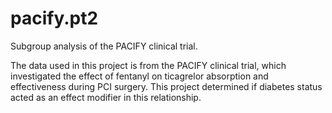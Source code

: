 # pacify.pt2
Subgroup analysis of the PACIFY clinical trial.

The data used in this project is from the PACIFY clinical trial, which investigated the effect of fentanyl on ticagrelor absorption and effectiveness during PCI surgery. This project determined if diabetes status acted as an effect modifier in this relationship.
